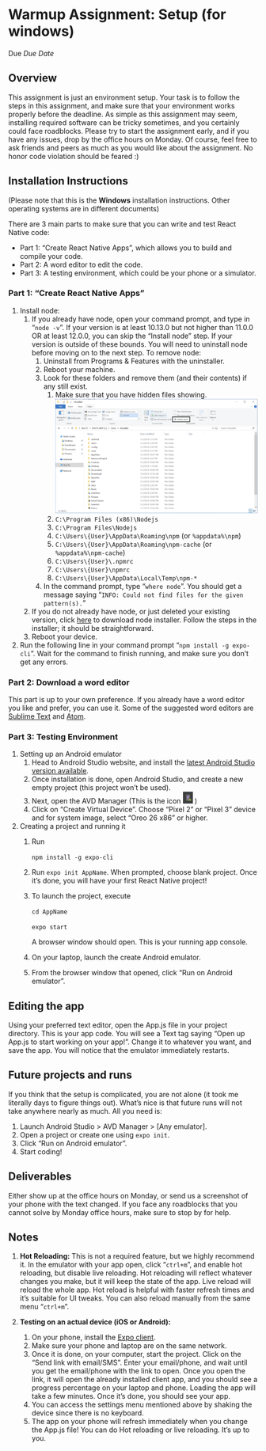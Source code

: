 # Warmup Assignment: Setup (for windows)

Due *Due Date*

## Overview

This assignment is just an environment setup. Your task is to follow the steps in this assignment, and make sure that your environment works properly before the deadline. As simple as this assignment may seem, installing required software can be tricky sometimes, and you certainly could face roadblocks. Please try to start the assignment early, and if you have any issues, drop by the office hours on Monday. Of course, feel free to ask friends and peers as much as you would like about the assignment. No honor code violation should be feared :)

## Installation Instructions

(Please note that this is the **Windows** installation instructions. Other operating systems are in different documents)

There are 3 main parts to make sure that you can write and test React Native code:
- Part 1: “Create React Native Apps”, which allows you to build and compile your code.
- Part 2: A word editor to edit the code.
- Part 3: A testing environment, which could be your phone or a simulator.


### Part 1: “Create React Native Apps”

1. Install node:
    1. If you already have node, open your command prompt, and type in “`node -v`”. If your version is at least 10.13.0 but not higher than 11.0.0 OR at least 12.0.0, you can skip the “Install node” step. If your version is outside of these bounds. You will need to uninstall node before moving on to the next step. To remove node:
        1. Uninstall from Programs & Features with the uninstaller.
        2. Reboot your machine.
        3. Look for these folders and remove them (and their contents) if any still exist.
            1. Make sure that you have hidden files showing.
            ![Hidden Files](./assets/windows_hidden_files.png)
            2. `C:\Program Files (x86)\Nodejs`
            3. `C:\Program Files\Nodejs`
            4. `C:\Users\{User}\AppData\Roaming\npm` (or `%appdata%\npm`)
            5. `C:\Users\{User}\AppData\Roaming\npm-cache` (or `%appdata%\npm-cache`)
            6. `C:\Users\{User}\.npmrc`
            7. `C:\Users\{User}\npmrc`
            8. `C:\Users\{User}\AppData\Local\Temp\npm-*`
        4. In the command prompt, type “`where node`”. You should get a message saying “`INFO: Could not find files for the given pattern(s).`”
    2. If you do not already have node, or just deleted your existing version, click [here](https://nodejs.org/en/download/) to download node installer. Follow the steps in the installer; it should be straightforward.
    3. Reboot your device.
2. Run the following line in your command prompt “`npm install -g expo-cli`”. Wait for the command to finish running, and make sure you don’t get any errors.

### Part 2: Download a word editor
This part is up to your own preference. If you already have a word editor you like and prefer, you can use it. Some of the suggested word editors are [Sublime Text](https://www.sublimetext.com/3) and [Atom](https://atom.io/).


### Part 3: Testing Environment

1. Setting up an Android emulator
    1. Head to Android Studio website, and install the [latest Android Studio version available](https://developer.android.com/studio/).
    2. Once installation is done, open Android Studio, and create a new empty project (this project won’t be used).
    3. Next, open the AVD Manager (This is the icon <img alt="AVD Manager Icon" src="./assets/windows_avd_manager_icon.png" width="20px" /> )
    4. Click on “Create Virtual Device”. Choose “Pixel 2” or “Pixel 3” device and for system image, select “Oreo 26 x86” or higher.
2. Creating a project and running it
    1. Run

        `npm install -g expo-cli`

    2. Run `expo init AppName`. When prompted, choose blank project. Once it’s done, you will have your first React Native project!
    3. To launch the project, execute

        `cd AppName`

        `expo start`

       A browser window should open. This is your running app console.

    4. On your laptop, launch the create Android emulator.
    5. From the browser window that opened, click “Run on Android emulator”.

## Editing the app

Using your preferred text editor, open the App.js file in your project directory. This is your app code. You will see a Text tag saying “Open up App.js to start working on your app!”. Change it to whatever you want, and save the app. You will notice that the emulator immediately restarts.


## Future projects and runs

If you think that the setup is complicated, you are not alone (it took me literally days to figure things out). What’s nice is that future runs will not take anywhere nearly as much. All you need is:

1. Launch Android Studio > AVD Manager > [Any emulator].
2. Open a project or create one using `expo init`.
3. Click “Run on Android emulator”.
4. Start coding!

## Deliverables

Either show up at the office hours on Monday, or send us a screenshot of your phone with the text changed. If you face any roadblocks that you cannot solve by Monday office hours, make sure to stop by for help.

## Notes

1. **Hot Reloading:** This is not a required feature, but we highly recommend it. In the emulator with your app open, click “`ctrl+m`”, and enable hot reloading, but disable live reloading. Hot reloading will reflect whatever changes you make, but it will keep the state of the app. Live reload will reload the whole app. Hot reload is helpful with faster refresh times and it’s suitable for UI tweaks. You can also reload manually from the same menu “`ctrl+m`”.

2. **Testing on an actual device (iOS or Android):**

    1. On your phone, install the [Expo client](https://expo.io/tools#client).
    2. Make sure your phone and laptop are on the same network.
    3. Once it is done, on your computer, start the project. Click on the “Send link with email/SMS”. Enter your email/phone, and wait until you get the email/phone with the link to open. Once you open the link, it will open the already installed client app, and you should see a progress percentage on your laptop and phone. Loading the app will take a few minutes. Once it’s done, you should see your app.
    4. You can access the settings menu mentioned above by shaking the device since there is no keyboard.
    5. The app on your phone will refresh immediately when you change the App.js file! You can do Hot reloading or live reloading. It’s up to you.
